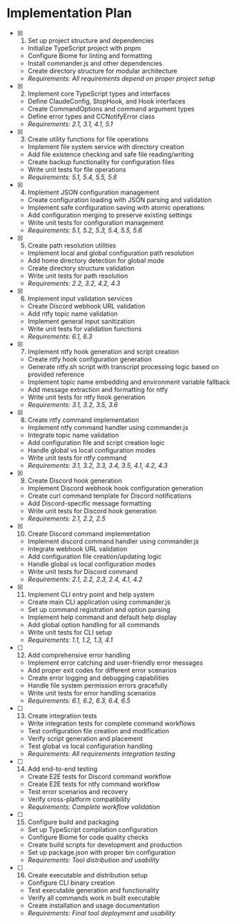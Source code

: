 # Implementation Plan

- [x] 1. Set up project structure and dependencies
  - Initialize TypeScript project with pnpm
  - Configure Biome for linting and formatting
  - Install commander.js and other dependencies
  - Create directory structure for modular architecture
  - _Requirements: All requirements depend on proper project setup_

- [x] 2. Implement core TypeScript types and interfaces
  - Define ClaudeConfig, StopHook, and Hook interfaces
  - Create CommandOptions and command argument types
  - Define error types and CCNotifyError class
  - _Requirements: 2.1, 3.1, 4.1, 5.1_

- [x] 3. Create utility functions for file operations
  - Implement file system service with directory creation
  - Add file existence checking and safe file reading/writing
  - Create backup functionality for configuration files
  - Write unit tests for file operations
  - _Requirements: 5.1, 5.4, 5.5, 5.6_

- [x] 4. Implement JSON configuration management
  - Create configuration loading with JSON parsing and validation
  - Implement safe configuration saving with atomic operations
  - Add configuration merging to preserve existing settings
  - Write unit tests for configuration management
  - _Requirements: 5.1, 5.2, 5.3, 5.4, 5.5, 5.6_

- [x] 5. Create path resolution utilities
  - Implement local and global configuration path resolution
  - Add home directory detection for global mode
  - Create directory structure validation
  - Write unit tests for path resolution
  - _Requirements: 2.2, 3.2, 4.2, 4.3_

- [x] 6. Implement input validation services
  - Create Discord webhook URL validation
  - Add ntfy topic name validation
  - Implement general input sanitization
  - Write unit tests for validation functions
  - _Requirements: 6.1, 6.3_

- [x] 7. Implement ntfy hook generation and script creation
  - Create ntfy hook configuration generation
  - Generate ntfy.sh script with transcript processing logic based on provided reference
  - Implement topic name embedding and environment variable fallback
  - Add message extraction and formatting for ntfy
  - Write unit tests for ntfy hook generation
  - _Requirements: 3.1, 3.2, 3.5, 3.6_

- [x] 8. Create ntfy command implementation
  - Implement ntfy command handler using commander.js
  - Integrate topic name validation
  - Add configuration file and script creation logic
  - Handle global vs local configuration modes
  - Write unit tests for ntfy command
  - _Requirements: 3.1, 3.2, 3.3, 3.4, 3.5, 4.1, 4.2, 4.3_

- [x] 9. Create Discord hook generation
  - Implement Discord webhook hook configuration generation
  - Create curl command template for Discord notifications
  - Add Discord-specific message formatting
  - Write unit tests for Discord hook generation
  - _Requirements: 2.1, 2.2, 2.5_

- [x] 10. Create Discord command implementation
  - Implement discord command handler using commander.js
  - Integrate webhook URL validation
  - Add configuration file creation/updating logic
  - Handle global vs local configuration modes
  - Write unit tests for Discord command
  - _Requirements: 2.1, 2.2, 2.3, 2.4, 4.1, 4.2_

- [x] 11. Implement CLI entry point and help system
  - Create main CLI application using commander.js
  - Set up command registration and option parsing
  - Implement help command and default help display
  - Add global option handling for all commands
  - Write unit tests for CLI setup
  - _Requirements: 1.1, 1.2, 1.3, 4.1_

- [ ] 12. Add comprehensive error handling
  - Implement error catching and user-friendly error messages
  - Add proper exit codes for different error scenarios
  - Create error logging and debugging capabilities
  - Handle file system permission errors gracefully
  - Write unit tests for error handling scenarios
  - _Requirements: 6.1, 6.2, 6.3, 6.4, 6.5_

- [ ] 13. Create integration tests
  - Write integration tests for complete command workflows
  - Test configuration file creation and modification
  - Verify script generation and placement
  - Test global vs local configuration handling
  - _Requirements: All requirements integration testing_

- [ ] 14. Add end-to-end testing
  - Create E2E tests for Discord command workflow
  - Create E2E tests for ntfy command workflow
  - Test error scenarios and recovery
  - Verify cross-platform compatibility
  - _Requirements: Complete workflow validation_

- [ ] 15. Configure build and packaging
  - Set up TypeScript compilation configuration
  - Configure Biome for code quality checks
  - Create build scripts for development and production
  - Set up package.json with proper bin configuration
  - _Requirements: Tool distribution and usability_

- [ ] 16. Create executable and distribution setup
  - Configure CLI binary creation
  - Test executable generation and functionality
  - Verify all commands work in built executable
  - Create installation and usage documentation
  - _Requirements: Final tool deployment and usability_